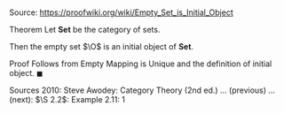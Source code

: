 # 

Source: https://proofwiki.org/wiki/Empty_Set_is_Initial_Object

Theorem
Let $\mathbf{Set}$ be the category of sets.

Then the empty set $\O$ is an initial object of $\mathbf{Set}$.


Proof
Follows from Empty Mapping is Unique and the definition of initial object.
$\blacksquare$


Sources
2010: Steve Awodey: Category Theory (2nd ed.) ... (previous) ... (next): $\S 2.2$: Example $2.11$: $1$




